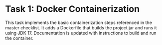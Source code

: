 # Task 1: Docker Containerization

This task implements the basic containerization steps referenced in the master checklist.
It adds a Dockerfile that builds the project jar and runs it using JDK 17.
Documentation is updated with instructions to build and run the container.
